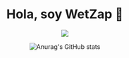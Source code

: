 <div align="center">
<h1 align="center">Hola, soy WetZap</a> 👋</h1>
<div align="center">
<img src="https://upload.wikimedia.org/wikipedia/commons/thumb/5/5b/Michelangelo_-_Creation_of_Adam_%28cropped%29.jpg/800px-Michelangelo_-_Creation_of_Adam_%28cropped%29.jpg">

![Anurag's GitHub stats](https://github-readme-stats.vercel.app/api?username=anuraghazra&show_icons=true&theme=transparent)

<!--
**WetZap/WetZap** is a ✨ _special_ ✨ repository because its `README.md` (this file) appears on your GitHub profile.


Here are some ideas to get you started:

- 🔭 I’m currently working on ...
- 🌱 I’m currently learning ...
- 👯 I’m looking to collaborate on ...
- 🤔 I’m looking for help with ...
- 💬 Ask me about ...
- 📫 How to reach me: ...
- 😄 Pronouns: ...
- ⚡ Fun fact: ...
-->
